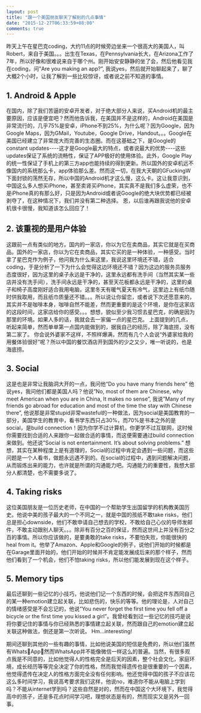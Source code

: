 ```yaml
---
layout: post
title: "跟一个美国朋友聊天了解到的几点事情"
date: "2015-12-27T06:33:59+08:00"
comments: true
---
```

昨天上午在星巴克coding，大约11点的时候旁边坐来一个很高大的美国人，叫Robert，来自于美国。。。出生在Texas，在Pennsylvania长大，在Arizona工作了7年，所以好像和很难说来自于哪个州。刚开始安安静静的坐了会，然后他看见我在coding，问”Are you making an app?”, 我说yes，然后就开始聊起来了，聊了大概2个小时，让我了解到一些比较惊讶，或者说之前不知道的事情。

## 1. Android & Apple
在国内，除了我们苦逼的安卓开发者，对于绝大部分人来说，买Android机的最主要原因，应该是便宜吧？然而他告诉我，在美国并不是这样的，Android在美国是非常流行的，几乎75%是安卓，iPhone不到25%，为什么呢？因为Google，因为Google Maps，因为GMail，Youtube，Google Drive，Handout。。。Google在美国已经建立了非常庞大而完善的生态圈。而在这基础之下，是Google的 constant updates----这才是Google最大的特点，或者说最大的优势----这些updates保证了系统的流畅性，保证了APP极好的使用体验。此外，Google Play 的统一性保证了手机上的第三方app也能持续的得到更新。所以国外的安卓机远不像国内的系统那么卡，app体验那么差。然而这一切，在我大天朝的GFuckingW下面封锁的荡然无存，所以中国的Android机才这么慢，这么卡。这让我意识到，中国这么多人想买iPhone，甚至卖肾买iPhone，其实真不是我们多么虚荣，也不是iPhone真的有那么好，只是因为Android或者说Google的绝大块优势都已经被剥夺了，在这种情况下，我们并没有第二种选择。
恩，以后谁再跟我说他的安卓机很卡很慢，我知道该怎么回应了！

## 2. 该重视的是用户体验
这跟前一点有类似的地方。国内的一家店，你以为它在卖商品，其实它就是在买商品。国外的一家店，你以为它在卖商品，其实它买的是一种体验，一种感受。当时拿了星巴克作为例子，他问我为什么来这里，我说这里环境还不错，适合coding，于是分析了一下为什么会觉得这边环境还不错？因为这边的服务员服务态度很好，因为这里的桌子永远是干净的，这里永远都有洗手间（当然其实某一些店并没有洗手间），洗手间永远是干净的，甚至天花板都永远是干净的，这里的桌子和椅子高度刚好适合我用电脑，这里冬天有暖气夏天有冷气，这里边上有纸巾随时供我取用，而且纸巾质量还不错。。。所以说让你留恋，或者说下次还愿意来的，其实并不是咖啡本身，咖啡自然不能差，然而更重要的是这个环境，是你在这家店的这段时间，这家店给你的感受。。。想想，貌似至少我习惯去星巴克，的确是因为那里的环境。如果人多的话，我就会去一家偏一点的星巴克。
上面提到的几点，听起来简单，然而单单第一点国内能做到的，据我自己的经历，除了海底捞，没有第二家了。
你会说外婆家不这样，不照样爆满，然而有几个人会说“外婆家给我的用餐体验很好”呢？所以中国的餐饮酒店开到国外的少之又少，唯一听说的，也是海底捞。

## 3. Social
这是也是非常让我脑洞大开的一点，我问他“Do you have many friends here” 他说yes，我问他们都是美国人吗？他说”No, most of them are Chinese, why meet American when you are in China, It makes no sense”, 我说”Many of my friends go abroad for education and most of the time the stay with Chinese there”, 他说那是非常stupid非常wasteful的一种做法，因为social是美国教育的一部分，美国学生的教育中，看书学东西只占30%，而70%是书本之外的是social，是build connection！因为你学不过计算机，你更学不过互联网，这时候你需要找到合适的人来跟你一起做合适的事情，而这便需要通过build connection来做到。他还说”Social is not entertainment. It’s about solving problems.” 想想，其实在某种程度上是有道理的，Social的过程中肯定会遇到一些问题，而这些问题是一个人看书，做题永远遇不到的。在social的过程中，遇到问题解决问题，从而锻炼出来的能力，也许就是所谓的沟通能力吧。沟通能力的重要性，我想大部分人都清楚，也不需要多说了。

## 4. Taking risks
这位美国朋友是一位历史老师，在中国的一个帮助学生出国留学的机构教美国历史。他说中美的孩子最大的一个不同之一，就是中国的孩纸不敢take risks，他们总是担心downside，他们不敢申请自己想去的学校，不敢给自己心仪的导师发邮件，不敢主动跟别人聊天。。。除非有百分之百的保证，然而这世间上并没有百分之百的事情。所以你应该做的，是要勇敢的take risks，不要怕失败，你能很快的heal from it。他举了Amazon、Apple和Google的例子，说他们开始的时候都是在Garage里面开始的，他们开始的时候并不肯定能发展成后来的那个样子，然而他们看到了一个机会，他们不怕taking risks，所以他们能发展到现在这个样子。

## 5. Memory tips
最后还聊到一些记忆的小技巧，他说他们记一个东西的时候，会把这件东西同自己的某一种emotion建立起关联，比如悲伤的，快乐的等等。他的理论是，人对自己的情绪感受是不会忘记的，他说“You never forget the first time you fell off a bicycle or the first time you kissed a girl”。我曾经看到过一些记忆的技巧是说将你要记住的事情与你已经熟悉的事情建立起关联，然而跟自己的emotion建立起关联这种做法，倒还是第一次听说。
Hm...interesting!

期间还聊到其他的一些有趣的事情，比如他说美国的短信是免费的，所以他们虽然有WhatsApp，然而WhatsApp并不能像微信一样这么的普遍。当然，有很多观点我是不同意的，比如他觉得人的性格完全是后天的因素，整个社会文化，家庭环境，成长经历等等完全决定了你的性格，然而我觉得遗传也是很重要的一个因素，他觉得遗传在决定人的性格方面完全没有任何影响。他还觉得中国的孩子不应该花这么多时间学习，我说高考要求我们这样，他说no，难道你不能从电脑上学到吗？不能从internet学到吗？这些自然是对的，然而在中国这个大环境下，我觉得高中的孩子，还是多花点时间学习吧，理想状态是有的，然而现实又是另外一回事。
